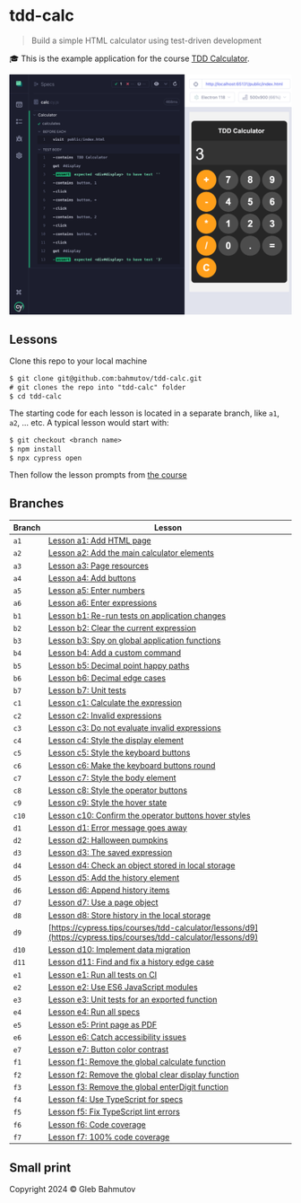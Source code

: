 # tdd-calc

> Build a simple HTML calculator using test-driven development

🎓 This is the example application for the course [TDD Calculator](https://cypress.tips/courses/tdd-calculator).

![Calculator test](./images/calc.png)

## Lessons

Clone this repo to your local machine

```shell
$ git clone git@github.com:bahmutov/tdd-calc.git
# git clones the repo into "tdd-calc" folder
$ cd tdd-calc
```

The starting code for each lesson is located in a separate branch, like `a1`, `a2`, ... etc. A typical lesson would start with:

```
$ git checkout <branch name>
$ npm install
$ npx cypress open
```

Then follow the lesson prompts from [the course](https://cypress.tips/courses/tdd-calculator)

## Branches

| Branch | Lesson                                                                                                           |
| ------ | ---------------------------------------------------------------------------------------------------------------- |
| `a1`   | [Lesson a1: Add HTML page](https://cypress.tips/courses/tdd-calculator/lessons/a1)                               |
| `a2`   | [Lesson a2: Add the main calculator elements](https://cypress.tips/courses/tdd-calculator/lessons/a2)            |
| `a3`   | [Lesson a3: Page resources](https://cypress.tips/courses/tdd-calculator/lessons/a3)                              |
| `a4`   | [Lesson a4: Add buttons](https://cypress.tips/courses/tdd-calculator/lessons/a4)                                 |
| `a5`   | [Lesson a5: Enter numbers](https://cypress.tips/courses/tdd-calculator/lessons/a5)                               |
| `a6`   | [Lesson a6: Enter expressions](https://cypress.tips/courses/tdd-calculator/lessons/a6)                           |
| `b1`   | [Lesson b1: Re-run tests on application changes](https://cypress.tips/courses/tdd-calculator/lessons/b1)         |
| `b2`   | [Lesson b2: Clear the current expression](https://cypress.tips/courses/tdd-calculator/lessons/b2)                |
| `b3`   | [Lesson b3: Spy on global application functions](https://cypress.tips/courses/tdd-calculator/lessons/b3)         |
| `b4`   | [Lesson b4: Add a custom command](https://cypress.tips/courses/tdd-calculator/lessons/b4)                        |
| `b5`   | [Lesson b5: Decimal point happy paths](https://cypress.tips/courses/tdd-calculator/lessons/b5)                   |
| `b6`   | [Lesson b6: Decimal edge cases](https://cypress.tips/courses/tdd-calculator/lessons/b6)                          |
| `b7`   | [Lesson b7: Unit tests](https://cypress.tips/courses/tdd-calculator/lessons/b7)                                  |
| `c1`   | [Lesson c1: Calculate the expression](https://cypress.tips/courses/tdd-calculator/lessons/c1)                    |
| `c2`   | [Lesson c2: Invalid expressions](https://cypress.tips/courses/tdd-calculator/lessons/c2)                         |
| `c3`   | [Lesson c3: Do not evaluate invalid expressions](https://cypress.tips/courses/tdd-calculator/lessons/c3)         |
| `c4`   | [Lesson c4: Style the display element](https://cypress.tips/courses/tdd-calculator/lessons/c4)                   |
| `c5`   | [Lesson c5: Style the keyboard buttons](https://cypress.tips/courses/tdd-calculator/lessons/c5)                  |
| `c6`   | [Lesson c6: Make the keyboard buttons round](https://cypress.tips/courses/tdd-calculator/lessons/c6)             |
| `c7`   | [Lesson c7: Style the body element](https://cypress.tips/courses/tdd-calculator/lessons/c7)                      |
| `c8`   | [Lesson c8: Style the operator buttons](https://cypress.tips/courses/tdd-calculator/lessons/c8)                  |
| `c9`   | [Lesson c9: Style the hover state](https://cypress.tips/courses/tdd-calculator/lessons/c9)                       |
| `c10`  | [Lesson c10: Confirm the operator buttons hover styles](https://cypress.tips/courses/tdd-calculator/lessons/c10) |
| `d1`   | [Lesson d1: Error message goes away](https://cypress.tips/courses/tdd-calculator/lessons/d1)                     |
| `d2`   | [Lesson d2: Halloween pumpkins](https://cypress.tips/courses/tdd-calculator/lessons/d2)                          |
| `d3`   | [Lesson d3: The saved expression](https://cypress.tips/courses/tdd-calculator/lessons/d3)                        |
| `d4`   | [Lesson d4: Check an object stored in local storage](https://cypress.tips/courses/tdd-calculator/lessons/d4)     |
| `d5`   | [Lesson d5: Add the history element](https://cypress.tips/courses/tdd-calculator/lessons/d5)                     |
| `d6`   | [Lesson d6: Append history items](https://cypress.tips/courses/tdd-calculator/lessons/d6)                        |
| `d7`   | [Lesson d7: Use a page object](https://cypress.tips/courses/tdd-calculator/lessons/d7)                           |
| `d8`   | [Lesson d8: Store history in the local storage](https://cypress.tips/courses/tdd-calculator/lessons/d8)          |
| `d9`   | [https://cypress.tips/courses/tdd-calculator/lessons/d9](https://cypress.tips/courses/tdd-calculator/lessons/d9) |
| `d10`  | [Lesson d10: Implement data migration](https://cypress.tips/courses/tdd-calculator/lessons/d10)                  |
| `d11`  | [Lesson d11: Find and fix a history edge case](https://cypress.tips/courses/tdd-calculator/lessons/d11)          |
| `e1`   | [Lesson e1: Run all tests on CI](https://cypress.tips/courses/tdd-calculator/lessons/e1)                         |
| `e2`   | [Lesson e2: Use ES6 JavaScript modules](https://cypress.tips/courses/tdd-calculator/lessons/e2)                  |
| `e3`   | [Lesson e3: Unit tests for an exported function](https://cypress.tips/courses/tdd-calculator/lessons/e3)         |
| `e4`   | [Lesson e4: Run all specs](https://cypress.tips/courses/tdd-calculator/lessons/e4)                               |
| `e5`   | [Lesson e5: Print page as PDF](https://cypress.tips/courses/tdd-calculator/lessons/e5)                           |
| `e6`   | [Lesson e6: Catch accessibility issues](https://cypress.tips/courses/tdd-calculator/lessons/e6)                  |
| `e7`   | [Lesson e7: Button color contrast](https://cypress.tips/courses/tdd-calculator/lessons/e7)                       |
| `f1`   | [Lesson f1: Remove the global calculate function](https://cypress.tips/courses/tdd-calculator/lessons/f1)        |
| `f2`   | [Lesson f2: Remove the global clear display function](https://cypress.tips/courses/tdd-calculator/lessons/f2)    |
| `f3`   | [Lesson f3: Remove the global enterDigit function](https://cypress.tips/courses/tdd-calculator/lessons/f3)       |
| `f4`   | [Lesson f4: Use TypeScript for specs](https://cypress.tips/courses/tdd-calculator/lessons/f4)                    |
| `f5`   | [Lesson f5: Fix TypeScript lint errors](https://cypress.tips/courses/tdd-calculator/lessons/f5)                  |
| `f6`   | [Lesson f6: Code coverage](https://cypress.tips/courses/tdd-calculator/lessons/f6)                               |
| `f7`   | [Lesson f7: 100% code coverage](https://cypress.tips/courses/tdd-calculator/lessons/f7)                          |

## Small print

Copyright 2024 ©️ Gleb Bahmutov
